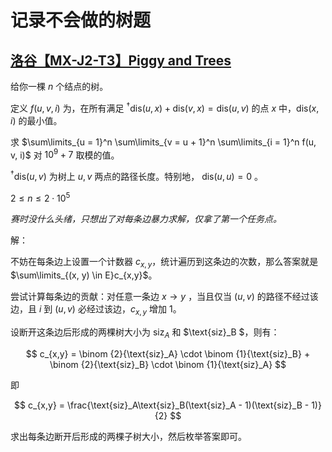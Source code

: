 # 记录不会做的树题

## [洛谷【MX-J2-T3】Piggy and Trees](https://www.luogu.com.cn/problem/P10842)

给你一棵 $n$ 个结点的树。

定义 $f(u, v, i)$ 为，在所有满足 $^\dagger\text{dis}(u, x) + \text{dis}(v, x) = \text{dis}(u, v)$ 的点 $x$ 中，$\text{dis}(x, i)$ 的最小值。

求 $\sum\limits_{u = 1}^n \sum\limits_{v = u + 1}^n \sum\limits_{i = 1}^n f(u, v, i)$ 对 $10^9 + 7$ 取模的值。

$^\dagger\text{dis}(u, v)$ 为树上 $u, v$ 两点的路径长度。特别地， $\text{dis}(u, u) = 0$ 。

 $2 \leq n \leq 2 \cdot 10 ^ 5$

_赛时没什么头绪，只想出了对每条边暴力求解，仅拿了第一个任务点。_

解：

不妨在每条边上设置一个计数器 $c_{x, y}$，统计遍历到这条边的次数，那么答案就是 $\sum\limits_{(x, y) \in E}c_{x,y}$。

尝试计算每条边的贡献：对任意一条边 $x→y$ ，当且仅当 $(u, v)$ 的路径不经过该边，且 $i$ 到 $(u, v)$ 必经过该边，$c_{x, y}$ 增加 $1$。

设断开这条边后形成的两棵树大小为 $\text{siz}_A$ 和 $\text{siz}_B $，则有：

$$
c_{x,y} = \binom {2}{\text{siz}_A} \cdot \binom {1}{\text{siz}_B} + \binom {2}{\text{siz}_B} \cdot \binom {1}{\text{siz}_A}
$$

即

$$
c_{x,y} = \frac{\text{siz}_A\text{siz}_B(\text{siz}_A - 1)(\text{siz}_B - 1)}{2}
$$

求出每条边断开后形成的两棵子树大小，然后枚举答案即可。
